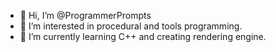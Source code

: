 - 👋 Hi, I’m @ProgrammerPrompts
- 👀 I’m interested in procedural and tools programming.
- 🌱 I’m currently learning C++ and creating rendering engine.

<!---
ProgrammerPrompts/ProgrammerPrompts is a ✨ special ✨ repository because its `README.md` (this file) appears on your GitHub profile.
You can click the Preview link to take a look at your changes.
--->
